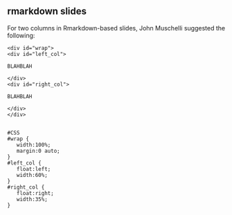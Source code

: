 ## rmarkdown slides

For two columns in Rmarkdown-based slides, John Muschelli suggested
the following:

```
<div id="wrap">
<div id="left_col">

BLAHBLAH

</div>
<div id="right_col">

BLAHBLAH

</div>
</div>


#CSS
#wrap {
   width:100%;
   margin:0 auto;
}
#left_col {
   float:left;
   width:60%;
}
#right_col {
   float:right;
   width:35%;
}
```
